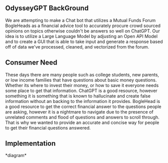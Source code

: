 ## OdysseyGPT BackGround
We are attempting to make a Chat bot that utilizes a Mutual Funds Forum BogleHeads as a financial advice tool to accurately procure crowd sourced opinions on topics otherwise couldn't be answers so well on ChatGPT. Our idea is to utilize a Large Language Model by adjusting an Open API Model and to create a GUI that is able to take input and generate a response based off of data we've processed, cleaned, and vectorized from the forum. 

## Consumer Need
These days there are many people such as college students, new parents, or low income families that have questions about basic money questions. Whether its where to invest their money, or how to save it everyone needs some place to get that information. ChatGPT is a good resource, however something it is something that is known to hallucinate and create false information without an backing to the information it provides. BogleHead is a good resource to get the correct financial answer to the questions people are asking, however it is a nightmare to navigate due to the presence of unrelated comments and flood of questions and answers to scroll through. That is why we wanted to provide an accurate and concise way for people to get their financial questions answered.

## Implementation

\*diagram\*


